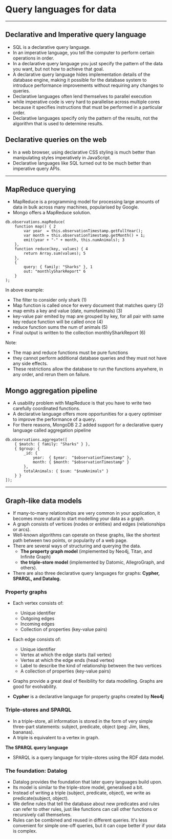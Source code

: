 # Query languages for data

---

## Declarative and Imperative query language

- SQL is a declarative query language.
- In an imperative language, you tell the computer to perform certain operations in order.
- In a declarative query language you just specify the pattern of the data you want, but not how to achieve that goal.
- A declarative query language hides implementation details of the database engine, making it possible for the database
  system to introduce performance improvements without requiring any changes to queries.
- Declarative languages often lend themselves to parallel execution
- while imperative code is very hard to parallelise across multiple cores because it specifies instructions that must be
  performed in a particular order.
- Declarative languages specify only the pattern of the results, not the algorithm that is used to determine results.

## Declarative queries on the web

- In a web browser, using declarative CSS styling is much better than manipulating styles imperatively in JavaScript.
- Declarative languages like SQL turned out to be much better than imperative query APIs.

---

## MapReduce querying

- MapReduce is a programming model for processing large amounts of data in bulk across many machines, popularised by
  Google.
- Mongo offers a MapReduce solution.

```shell
db.observations.mapReduce(
    function map() { 2
        var year  = this.observationTimestamp.getFullYear();
        var month = this.observationTimestamp.getMonth() + 1;
        emit(year + "-" + month, this.numAnimals); 3
    },
    function reduce(key, values) { 4
        return Array.sum(values); 5
    },
    {
        query: { family: "Sharks" }, 1
        out: "monthlySharkReport" 6
    }
);
```

In above example:

- The filter to consider only shark (1)
- Map function is called once for every document that matches query (2)
- map emits a key and value (date, numofanimals) (3)
- key-value pair emited by map are grouped by key, for all pair with same key reduce function will be called once (4)
- reduce function sums the num of animals (5)
- Final output is written to the collection monthlySharkReport  (6)

Note:

- The map and reduce functions must be pure functions
- they cannot perform additional database queries and they must not have any side effects.
- These restrictions allow the database to run the functions anywhere, in any order, and rerun them on failure.

## Mongo aggregation pipeline

- A usability problem with MapReduce is that you have to write two carefully coordinated functions.
- A declarative language offers more opportunities for a query optimiser to improve the performance of a query.
- For there reasons, MongoDB 2.2 added support for a declarative query language called aggregation pipeline

```shell
db.observations.aggregate([
    { $match: { family: "Sharks" } },
    { $group: {
        _id: {
            year:  { $year:  "$observationTimestamp" },
            month: { $month: "$observationTimestamp" }
        },
        totalAnimals: { $sum: "$numAnimals" }
    } }
]);
```

---

## Graph-like data models

- If many-to-many relationships are very common in your application, it becomes more natural to start modelling your
  data as a graph.
- A graph consists of vertices (nodes or entities) and edges (relationships or arcs).
- Well-known algorithms can operate on these graphs, like the shortest path between two points, or popularity of a web
  page.
- There are several ways of structuring and querying the data.
    - **The property graph model** (implemented by Neo4j, Titan, and Infinite Graph)
    - **the triple-store model** (implemented by Datomic, AllegroGraph, and others).
- There are also three declarative query languages for graphs: **Cypher, SPARQL, and Datalog.**

### Property graphs

- Each vertex consists of:
    - Unique identifier
    - Outgoing edges
    - Incoming edges
    - Collection of properties (key-value pairs)
- Each edge consists of:
    - Unique identifier
    - Vertex at which the edge starts (tail vertex)
    - Vertex at which the edge ends (head vertex)
    - Label to describe the kind of relationship between the two vertices
    - A collection of properties (key-value pairs)

- Graphs provide a great deal of flexibility for data modelling. Graphs are good for evolvability.

- **Cypher** is a declarative language for property graphs created by **Neo4j**

### Triple-stores and SPARQL

- In a triple-store, all information is stored in the form of very simple three-part statements: subject, predicate,
  object (peg: Jim, likes, bananas).
- A triple is equivalent to a vertex in graph.

**The SPARQL query language**

- SPARQL is a query language for triple-stores using the RDF data model.

### The foundation: Datalog

- Datalog provides the foundation that later query languages build upon.
- Its model is similar to the triple-store model, generalised a bit.
- Instead of writing a triple (subject, predicate, object), we write as predicate(subject, object).
- We define rules that tell the database about new predicates and rules can refer to other rules, just like functions
  can call other functions or recursively call themselves.
- Rules can be combined and reused in different queries. It's less convenient for simple one-off queries, but it can
  cope better if your data is complex.